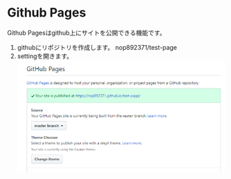 # Github Pages

Github Pagesはgithub上にサイトを公開できる機能です。

1. githubにリポジトリを作成します。
    nop892371/test-page
2. settingを開きます。
    ![](2019-04-18-01-08-06.png)